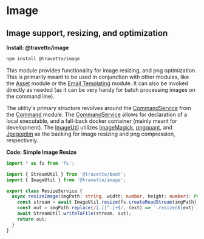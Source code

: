 <!-- This file was generated by @travetto/doc and should not be modified directly -->
<!-- Please modify https://github.com/travetto/travetto/tree/master/module/image/doc.ts and execute "npx trv doc" to rebuild -->
# Image
## Image support, resizing, and optimization

**Install: @travetto/image**
```bash
npm install @travetto/image
```

This module provides functionality for image resizing, and png optimization. This is primarily meant to be used in conjunction with other modules, like the [Asset](https://github.com/travetto/travetto/tree/master/module/asset#readme "Modular library for storing and retrieving binary assets") module or the [Email Templating](https://github.com/travetto/travetto/tree/master/module/email-template#readme "Email templating module") module. It can also be invoked directly as needed (as it can be very handy for batch processing images on the command line).

The utility's primary structure revolves around the [CommandService](https://github.com/travetto/travetto/tree/master/module/command/src/command.ts#L11) from the [Command](https://github.com/travetto/travetto/tree/master/module/command#readme "Support for executing complex commands at runtime.") module.  The [CommandService](https://github.com/travetto/travetto/tree/master/module/command/src/command.ts#L11)  allows for declaration of a local executable, and a fall-back docker container (mainly meant for development).  The [ImageUtil](https://github.com/travetto/travetto/tree/master/module/image/src/util.ts#L30) utilizes [ImageMagick](https://imagemagick.org/index.php), [pngquant](https://pngquant.org/), and  [Jpegoptim](https://github.com/tjko/jpegoptim) as the backing for image resizing and png compression, respectively.

**Code: Simple Image Resize**
```typescript
import * as fs from 'fs';

import { StreamUtil } from '@travetto/boot';
import { ImageUtil } from '@travetto/image';

export class ResizeService {
  async resizeImage(imgPath: string, width: number, height: number): Promise<string> {
    const stream = await ImageUtil.resize(fs.createReadStream(imgPath), { w: width, h: height });
    const out = imgPath.replace(/[.][^.]+$/, (ext) => `.resized${ext}`);
    await StreamUtil.writeToFile(stream, out);
    return out;
  }
}
```
